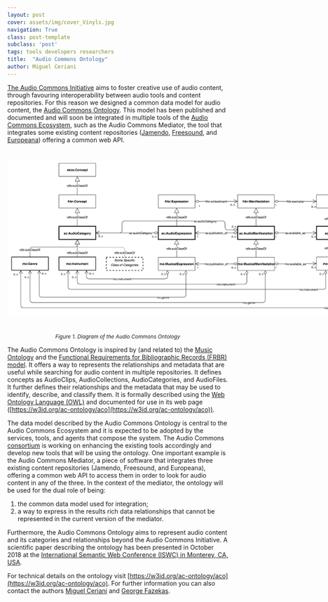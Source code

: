 ```yaml
---
layout: post
cover: assets/img/cover_Vinyls.jpg
navigation: True
class: post-template
subclass: 'post'
tags: tools developers researchers
title:  "Audio Commons Ontology"
author: Miguel Ceriani
---
```


[The Audio Commons Initiative](https://www.audiocommons.org/about/index.html#the-audio-commons-initiative) aims to foster creative use of audio content, through favouring interoperability between audio tools and content repositories.
For this reason we designed a common data model for audio content, the
[Audio Commons Ontology](https://w3id.org/ac-ontology/aco).
This model has been published and documented and will soon be integrated in
multiple tools of the [Audio Commons Ecosystem](https://www.audiocommons.org/about/index.html#the-audio-commons-ecosystem),  such as the Audio Commons Mediator, the tool that integrates some existing content
repositories ([Jamendo](https://www.jamendo.com/), [Freesound](https://freesound.org/), and [Europeana](https://www.europeana.eu/portal/en/)) offering a common web API.


<a href="/assets/img/AC_Ontology.png" target="blank"><img style="margin:auto;margin-bottom:25px;margin-top:25px;max-width:800px;" class="img-responsive" src="/assets/img/AC_Ontology.png" alt="ACE Ontology diagram.">
</a>
<p style="text-align:center; padding-top:0; font-size:85%"><em>Figure 1. Diagram of the Audio Commons Ontology</em></p>

The Audio Commons Ontology is inspired by (and related to)
the [Music Ontology](http://purl.org/ontology/mo/)
and the [Functional Requirements for Bibliographic Records (FRBR) model](http://purl.org/vocab/frbr/core).
It offers a way to represents the relationships and metadata that are useful while searching for audio content in multiple repositories.
It defines concepts as AudioClips, AudioCollections, AudioCategories, and AudioFiles.
It further defines their relationships and the metadata that may be used to
identify, describe, and classify them.
It is formally described using
the [Web Ontology Language (OWL)](http://www.w3.org/TR/2012/REC-owl2-syntax-20121211/)
and documented
for use in its web page ([https://w3id.org/ac-ontology/aco](https://w3id.org/ac-ontology/aco)).

The data model described by the Audio Commons Ontology is central to the
Audio Commons Ecosystem and it is expected to be adopted by the services, tools, and agents that compose the system.
The Audio Commons [consortium](https://www.audiocommons.org/team/) is working on enhancing the existing
tools accordingly and develop new tools that will be using the ontology. One important example is the Audio Commons Mediator, a piece of software that integrates three existing content
repositories (Jamendo, Freesound, and Europeana), offering a common web API to
access them in order to look for audio content in any of the three.
In the context of the mediator, the ontology will be used for the dual role of being:
1. the common data model used for integration;
2. a way to express in the results rich data relationships that cannot be represented in the current version of the mediator.

Furthermore, the Audio Commons Ontology aims to represent audio content and its categories and relationships beyond the Audio Commons Initiative.
A scientific paper describing the ontology has been presented in October 2018 at the
[International Semantic Web Conference (ISWC) in Monterey, CA, USA](http://iswc2018.semanticweb.org/).

For technical details on the ontology visit [https://w3id.org/ac-ontology/aco](https://w3id.org/ac-ontology/aco).
For further information you can also contact the authors [Miguel Ceriani](mailto:miguel.ceriani@gmail.com) and [George Fazekas](mailto:g.fazekas@qmul.ac.uk).
